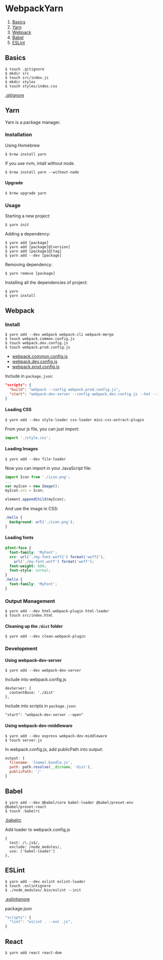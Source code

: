 # WebpackYarn

1. [Basics](#basics)
2. [Yarn](#yarn)
3. [Webpack](#webpack)
4. [Babel](#babel)
5. [ESLint](#eslint)

## Basics

```
$ touch .gitignore
$ mkdir src
$ touch src/index.js
$ mkdir styles
$ touch styles/index.css
```

[.gitignore](.gitignore)

## Yarn

Yarn is a package manager.

### Installation

Using Homebrew
```
$ brew install yarn
```

If you use nvm, intall without node.
```
$ brew install yarn --without-node
```

#### Upgrade

```
$ brew upgrade yarn
```

### Usage

Starting a new project:
```
$ yarn init
```

Adding a dependency:
```
$ yarn add [package]
$ yarn add [package]@[version]
$ yarn add [package]@[tag]
$ yarn add --dev [package]
```

Removing dependency:
```
$ yarn remove [package]
```

Installing all the dependencies of project:
```
$ yarn
$ yarn install
```

## Webpack

### Install

```
$ yarn add --dev webpack webpack-cli webpack-merge
$ touch webpack.common.config.js
$ touch webpack.dev.config.js
$ touch webpack.prod.config.js
```

* [webpack.common.config.js](webpack.common.config.js)
* [webpack.dev.config.js](webpack.dev.config.js)
* [webpack.prod.config.js](webpack.prod.config.js)

Include in `package.json`:
```json
"scripts": {
  "build": "webpack --config webpack.prod.config.js",
  "start": "webpack-dev-server --config webpack.dev.config.js --hot --inline"
}
```

#### Loading CSS

```
$ yarn add --dev style-loader css-loader mini-css-extract-plugin
```

From your js file, you can just import:
```javascript
import './style.css';
```

#### Loading Images

```
$ yarn add --dev file-loader
```

Now you can import in your JavaScript file:
```javascript
import Icon from './icon.png';
...
var myIcon = new Image();
myIcon.src = Icon;

element.appendChild(myIcon);
```

And use the image in CSS:
```css
.hello {
  background: url('./icon.png');
}
```

#### Loading fonts

```css
@font-face {
  font-family: 'MyFont';
  src: url('./my-font.woff2') format('woff2'),
    url('./my-font.woff') format('woff');
  font-weight: 600;
  font-style: normal;
}
.hello {
  font-family: 'MyFont';
}
```

### Output Management

```
$ yarn add --dev html-webpack-plugin html-loader
$ touch src/index.html
```

#### Cleaning up the `/dist` folder

```
$ yarn add --dev clean-webpack-plugin
```

### Development

#### Using webpack-dev-server

```
$ yarn add --dev webpack-dev-server
```

Include into webpack.config.js
```
devServer: {
  contentBase: './dist'
},
```

Include into scripts in `package.json`:
```
"start": "webpack-dev-server --open"
```

#### Using webpack-dev-middleware

```
$ yarn add --dev express webpack-dev-middleware
$ touch server.js
```

In webpack.config.js, add publicPath into output:
```javascript
output: {
  filename: '[name].bundle.js',
  path: path.resolve(__dirname, 'dist'),
  publicPath: '/'
}
```

## Babel

```
$ yarn add --dev @babel/core babel-loader @babel/preset-env @babel/preset-react
$ touch .babelrc
```

[.babelrc](.babelrc)

Add loader to webpack.config.js
```
{
  test: /\.js$/,
  exclude: /node_modules/,
  use: ['babel-loader']
},
```

## ESLint

```
$ yarn add --dev eslint eslint-loader
$ touch .eslintignore
$ ./node_modules/.bin/eslint --init
```
[.eslintignore](.eslintignore)

package.json
```javascript
"scripts": {
  "lint": "eslint . --ext .js",
}
```

## React

```
$ yarn add react react-dom
```
